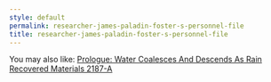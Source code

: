 ```yaml
---
style: default
permalink: researcher-james-paladin-foster-s-personnel-file
title: researcher-james-paladin-foster-s-personnel-file
---
```

You may also like:
[Prologue: Water Coalesces And Descends As Rain](http://scp-wiki.net/prologue-water-coalesces-and-descends-as-rain)
[Recovered Materials 2187-A](http://scp-wiki.net/recoveredmaterials2187-a)